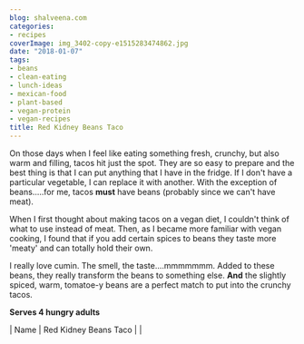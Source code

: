 ```yaml
---
blog: shalveena.com
categories:
- recipes
coverImage: img_3402-copy-e1515283474862.jpg
date: "2018-01-07"
tags:
- beans
- clean-eating
- lunch-ideas
- mexican-food
- plant-based
- vegan-protein
- vegan-recipes
title: Red Kidney Beans Taco
---
```


On those days when I feel like eating something fresh, crunchy, but also warm and filling, tacos hit just the spot. They are so easy to prepare and the best thing is that I can put anything that I have in the fridge. If I don't have a particular vegetable, I can replace it with another. With the exception of beans.....for me, tacos **must** have beans (probably since we can't have meat).

When I first thought about making tacos on a vegan diet, I couldn't think of what to use instead of meat. Then, as I became more familiar with vegan cooking, I found that if you add certain spices to beans they taste more 'meaty' and can totally hold their own.

I really love cumin. The smell, the taste....mmmmmmm. Added to these beans, they really transform the beans to something else. **And** the slightly spiced, warm, tomatoe-y beans are a perfect match to put into the crunchy tacos.

**Serves 4 hungry adults**

| Name | Red Kidney Beans Taco |
|